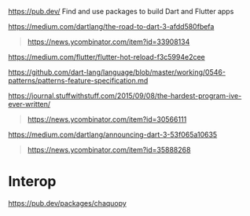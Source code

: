 https://pub.dev/ Find and use packages to build Dart and Flutter apps

https://medium.com/dartlang/the-road-to-dart-3-afdd580fbefa
> https://news.ycombinator.com/item?id=33908134

https://medium.com/flutter/flutter-hot-reload-f3c5994e2cee

https://github.com/dart-lang/language/blob/master/working/0546-patterns/patterns-feature-specification.md

https://journal.stuffwithstuff.com/2015/09/08/the-hardest-program-ive-ever-written/
> https://news.ycombinator.com/item?id=30566111

https://medium.com/dartlang/announcing-dart-3-53f065a10635
> https://news.ycombinator.com/item?id=35888268

# Interop
https://pub.dev/packages/chaquopy

